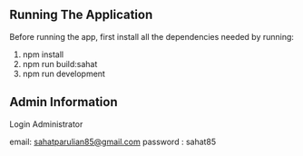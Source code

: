 
## Running The Application

Before running the app, first install all the dependencies needed by running:

1. npm install
2. npm run build:sahat
3. npm run development

## Admin Information

Login Administrator

email: sahatparulian85@gmail.com
password : sahat85
